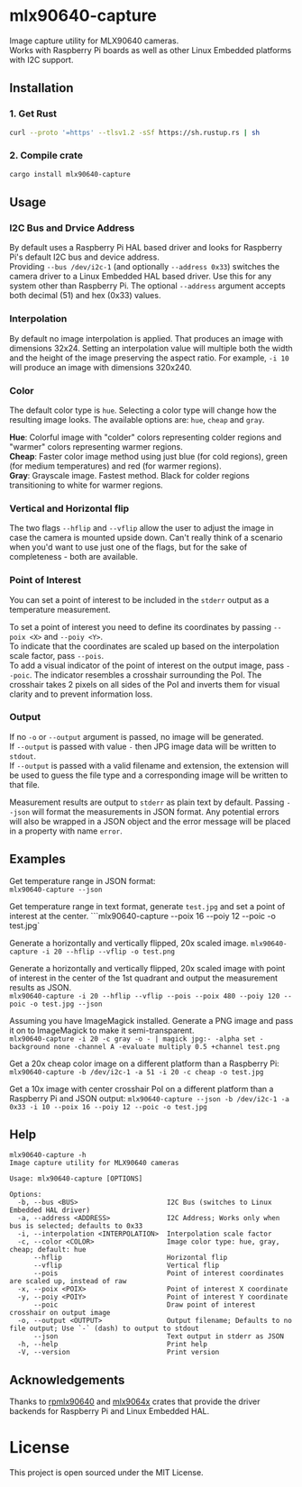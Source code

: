 # mlx90640-capture

Image capture utility for MLX90640 cameras.  
Works with Raspberry Pi boards as well as other Linux Embedded platforms with I2C support.  

## Installation

### 1. Get Rust
```bash
curl --proto '=https' --tlsv1.2 -sSf https://sh.rustup.rs | sh
```

### 2. Compile crate
```bash
cargo install mlx90640-capture
```

## Usage

### I2C Bus and Drvice Address
By default uses a Raspberry Pi HAL based driver and looks for Raspberry Pi's default I2C bus and device address.  
Providing `--bus /dev/i2c-1` (and optionally `--address 0x33`) switches the camera driver to a Linux Embedded HAL based driver. Use this for any system other than Raspberry Pi. The optional `--address` argument accepts both decimal (51) and hex (0x33) values.  

### Interpolation
By default no image interpolation is applied. That produces an image with dimensions 32x24. Setting an interpolation value will multiple both the width and the height of the image preserving the aspect ratio. For example, `-i 10` will produce an image with dimensions 320x240.

### Color
The default color type is `hue`. Selecting a color type will change how the resulting image looks. The available options are: `hue`, `cheap` and `gray`.  

**Hue**: Colorful image with "colder" colors representing colder regions and "warmer" colors representing warmer regions.  
**Cheap**: Faster color image method using just blue (for cold regions), green (for medium temperatures) and red (for warmer regions).  
**Gray**: Grayscale image. Fastest method. Black for colder regions transitioning to white for warmer regions.

### Vertical and Horizontal flip

The two flags `--hflip` and `--vflip` allow the user to adjust the image in case the camera is mounted upside down. Can't really think of a scenario when you'd want to use just one of the flags, but for the sake of completeness - both are available.  

### Point of Interest

You can set a point of interest to be included in the `stderr` output as a temperature measurement.  

To set a point of interest you need to define its coordinates by passing `--poix <X>` and `--poiy <Y>`.  
To indicate that the coordinates are scaled up based on the interpolation scale factor, pass `--pois`.  
To add a visual indicator of the point of interest on the output image, pass `--poic`. The indicator resembles a crosshair surrounding the PoI. The crosshair takes 2 pixels on all sides of the PoI and inverts them for visual clarity and to prevent information loss.  

### Output

If no `-o` or `--output` argument is passed, no image will be generated.  
If `--output` is passed with value `-` then JPG image data will be written to `stdout`.  
If `--output` is passed with a valid filename and extension, the extension will be used to guess the file type and a corresponding image will be written to that file.  

Measurement results are output to `stderr` as plain text by default. Passing `--json` will format the measurements in JSON format. Any potential errors will also be wrapped in a JSON object and the error message will be placed in a property with name `error`.  

## Examples

Get temperature range in JSON format:  
```mlx90640-capture --json```

Get temperature range in text format, generate `test.jpg` and set a point of interest at the center.
```mlx90640-capture --poix 16 --poiy 12 --poic -o test.jpg`

Generate a horizontally and vertically flipped, 20x scaled image.
```mlx90640-capture -i 20 --hflip --vflip -o test.png```

Generate a horizontally and vertically flipped, 20x scaled image with point of interest in the center of the 1st quadrant and output the measurement results as JSON.  
```mlx90640-capture -i 20 --hflip --vflip --pois --poix 480 --poiy 120 --poic -o test.jpg --json```

Assuming you have ImageMagick installed. Generate a PNG image and pass it on to ImageMagick to make it semi-transparent.  
```mlx90640-capture -i 20 -c gray -o - | magick jpg:- -alpha set -background none -channel A -evaluate multiply 0.5 +channel test.png```

Get a 20x cheap color image on a different platform than a Raspberry Pi:
```mlx90640-capture -b /dev/i2c-1 -a 51 -i 20 -c cheap -o test.jpg```

Get a 10x image with center crosshair PoI on a different platform than a Raspberry Pi and JSON output:
```mlx90640-capture --json -b /dev/i2c-1 -a 0x33 -i 10 --poix 16 --poiy 12 --poic -o test.jpg```
## Help

```
mlx90640-capture -h
Image capture utility for MLX90640 cameras

Usage: mlx90640-capture [OPTIONS]

Options:
  -b, --bus <BUS>                      I2C Bus (switches to Linux Embedded HAL driver)
  -a, --address <ADDRESS>              I2C Address; Works only when bus is selected; defaults to 0x33
  -i, --interpolation <INTERPOLATION>  Interpolation scale factor
  -c, --color <COLOR>                  Image color type: hue, gray, cheap; default: hue
      --hflip                          Horizontal flip
      --vflip                          Vertical flip
      --pois                           Point of interest coordinates are scaled up, instead of raw
  -x, --poix <POIX>                    Point of interest X coordinate
  -y, --poiy <POIY>                    Point of interest Y coordinate
      --poic                           Draw point of interest crosshair on output image
  -o, --output <OUTPUT>                Output filename; Defaults to no file output; Use `-` (dash) to output to stdout
      --json                           Text output in stderr as JSON
  -h, --help                           Print help
  -V, --version                        Print version

```

## Acknowledgements

Thanks to [rpmlx90640](https://crates.io/crates/rpmlx90640) and [mlx9064x](https://crates.io/crates/mlx9064x) crates that provide the driver backends for Raspberry Pi and Linux Embedded HAL.

# License

This project is open sourced under the MIT License.